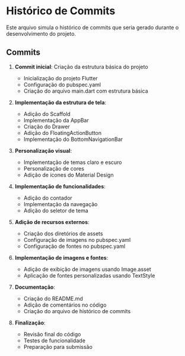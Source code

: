 # Histórico de Commits

Este arquivo simula o histórico de commits que seria gerado durante o desenvolvimento do projeto.

## Commits

1. **Commit inicial**: Criação da estrutura básica do projeto
   - Inicialização do projeto Flutter
   - Configuração do pubspec.yaml
   - Criação do arquivo main.dart com estrutura básica

2. **Implementação da estrutura de tela**:
   - Adição do Scaffold
   - Implementação da AppBar
   - Criação do Drawer
   - Adição do FloatingActionButton
   - Implementação do BottomNavigationBar

3. **Personalização visual**:
   - Implementação de temas claro e escuro
   - Personalização de cores
   - Adição de ícones do Material Design

4. **Implementação de funcionalidades**:
   - Adição do contador
   - Implementação da navegação
   - Adição do seletor de tema

5. **Adição de recursos externos**:
   - Criação dos diretórios de assets
   - Configuração de imagens no pubspec.yaml
   - Configuração de fontes no pubspec.yaml

6. **Implementação de imagens e fontes**:
   - Adição de exibição de imagens usando Image.asset
   - Aplicação de fontes personalizadas usando TextStyle

7. **Documentação**:
   - Criação do README.md
   - Adição de comentários no código
   - Criação do arquivo de histórico de commits

8. **Finalização**:
   - Revisão final do código
   - Testes de funcionalidade
   - Preparação para submissão 